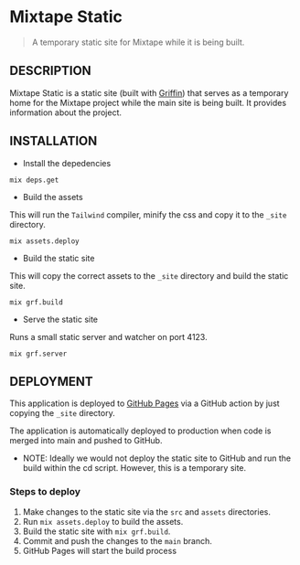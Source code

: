 Mixtape Static
==============

> A temporary static site for Mixtape while it is being built.

## DESCRIPTION

Mixtape Static is a static site (built with [Griffin](https://github.com/elixir-griffin/griffin)) that serves as a temporary home for the Mixtape project while the main site is being built. It provides information about the project.

## INSTALLATION

* Install the depedencies

```
mix deps.get
```

* Build the assets

This will run the `Tailwind` compiler, minify the css and copy it to the `_site` directory.

```
mix assets.deploy
```

* Build the static site

This will copy the correct assets to the `_site` directory and build the static site.

```
mix grf.build
```

* Serve the static site

Runs a small static server and watcher on port 4123.

```
mix grf.server
```

## DEPLOYMENT

This application is deployed to [GitHub Pages](https://pages.github.com/) via a GitHub action by just copying the `_site` directory.

The application is automatically deployed to production when code is merged into main and pushed to GitHub.

* NOTE: Ideally we would not deploy the static site to GitHub and run the build within the cd script. However, this is a temporary site.

### Steps to deploy

1. Make changes to the static site via the `src` and `assets` directories.
1. Run `mix assets.deploy` to build the assets.
1. Build the static site with `mix grf.build`.
1. Commit and push the changes to the `main` branch.
1. GitHub Pages will start the build process

